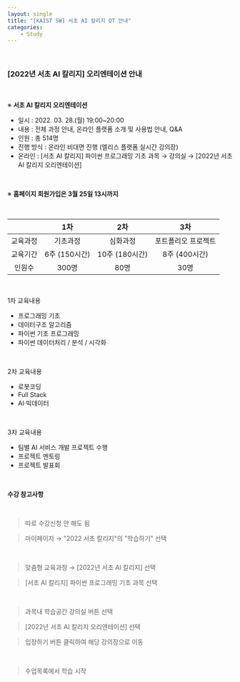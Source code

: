 ```yaml
---
layout: single
title: "[KAIST SW] 서초 AI 칼리지 OT 안내"
categories:
    - Study
---
```


<br>

### [2022년 서초 AI 칼리지] 오리엔테이션 안내

<br>

※ **서초 AI 칼리지 오리엔테이션** 
- 일시  : 2022. 03. 28.(월) 19:00~20:00
- 내용 :  전체 과정 안내,  온라인 플랫폼 소개 및 사용법 안내, Q&A
- 인원 : 총 514명
- 진행 방식 : 온라인 비대면 진행 (엘리스 플랫폼 실시간 강의장) 
- 온라인  :   [서초 AI 칼리지] 파이썬 프로그래밍 기초 과목 &rarr; 강의실 &rarr; [2022년 서초 AI 칼리지 오리엔테이션]

<br>

※ **홈페이지 회원가입은 3월 25일 13시까지**

<br>

||1차|2차|3차|
|:--:|:--:|:--:|:--:|
|교육과정|기초과정|심화과정|포트폴리오 프로젝트|
|교육기간|6주 (150시간)|10주 (180시간)|8주 (400시간)|
|인원수|300명|80명|30명|

<br>

1차 교육내용
- 프로그래밍 기초
- 데이터구조 알고리즘
- 파이썬 기초 프로그래밍
- 파이썬 데이터처리 / 분석 / 시각화

<br>

2차 교육내용
- 로봇코딩
- Full Stack
- AI&#183;빅데이터

<br>

3차 교육내용
- 팀별 AI 서비스 개발 프로젝트 수행 
- 프로젝트 멘토링
- 프로젝트 발표회

<br>

**수강 참고사항**

<br>

> 따로 수강신청 안 해도 됨

> 마이페이지 &rarr; "2022 서초 칼리지"의 "학습하기" 선택

<br>

> 맞춤형 교육과정 &rarr; [2022년 서초 AI 칼리지] 선택

> [서초 AI 칼리지] 파이썬 프로그래밍 기초 과목 선택


<br>

> 과목내 학습공간 강의실 버튼 선택

> [2022년 서초 AI 칼리지 오리엔테이션] 선택

> 입장하기 버튼 클릭하여 해당 강의장으로 이동

<br>

> 수업목록에서 학습 시작

<br>

